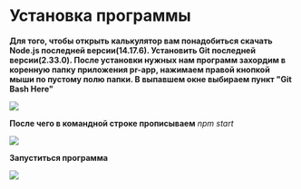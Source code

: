 # Установка программы

**Для того, чтобы открыть калькулятор вам понадобиться скачать Node.js последней версии(14.17.6). Установить Git последней версии(2.33.0).
После установки нужных нам программ захордим в коренную папку приложения pr-app, нажимаем правой кнопкой мыши по пустому полю папки.
В выпавшем окне выбираем пункт "Git Bash Here"** 

![](https://imgur.com/a/1rcEzd9)


**После чего в командной строке прописываем** _npm start_ 

![](https://imgur.com/a/GEsDaIJ)


**Запуститься программа** 

![](https://imgur.com/a/AQzJi0C)
